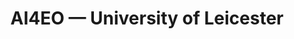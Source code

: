 ---
title: "AI4EO — University of Leicester"
description: "Utilized CNNs, Random Forest, and SVM for satellite image classification. Implemented Sci-kit learn toolkit and Anaconda environments. Used HPC clusters on Linux with NumPy, Pandas, Matplotlib, and Plotly."
img: "/post_img.webp"
url: "https://github.com/usamahz/ai4eo"
featured: false
--- 